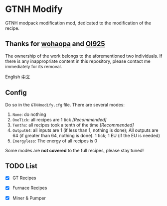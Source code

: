 # GTNH Modify

GTNH modpack modification mod, dedicated to the modification of the recipe.

## Thanks for [wohaopa](https://github.com/wohaopa) and [Ol925](https://github.com/Ol925)

The ownership of the work belongs to the aforementioned two individuals. If there is any inappropriate content in this repository, please contact me immediately for its removal.

English
[中文](./README_CN.md)

## Config
Do so in the `GTNHmodify.cfg` file. There are several modes:
1. `None`: do nothing
2. `OneTick`: all recipes are 1 tick _[Recommended]_
3. `Tenths`: all recipes took a tenth of the time _[Recommended]_
4. `Output64`: all inputs are 1 (if less than 1, nothing is done); All outputs are 64 (if greater than 64, nothing is done). 1 tick; 1 EU (if the EU is needed)
5. `Energyless`: The energy of all recipes is 0

Some modes are **not covered** to the full recipes, please stay tuned!

## TODO List

- [x] GT Recipes
- [x] Furnace Recipes
- [x] Miner & Pumper




